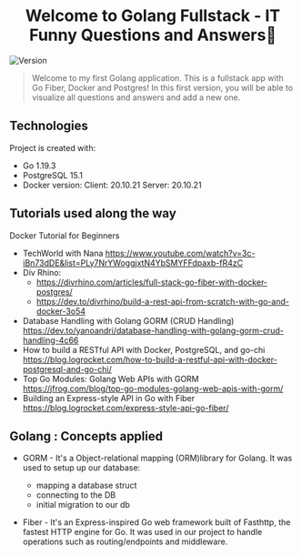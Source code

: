 <h1 align="center">Welcome to Golang Fullstack - IT Funny Questions and Answers👋</h1>
<p>
  <img alt="Version" src="https://img.shields.io/badge/version-1.0-blue.svg?cacheSeconds=2592000" />
</p>

> Welcome to my first Golang application. This is a fullstack app with Go Fiber, Docker and Postgres! In this first version, you will be able to visualize all questions and answers and add a new one.   

## Technologies
Project is created with:
* Go 1.19.3
* PostgreSQL 15.1
* Docker version: 
    Client: 20.10.21
    Server: 20.10.21

## Tutorials used along the way
  
  Docker Tutorial for Beginners 
  
   - TechWorld with Nana
      https://www.youtube.com/watch?v=3c-iBn73dDE&list=PLy7NrYWoggjxtN4YbSMYFFdpaxb-fR4zC
   - Div Rhino: 
     * https://divrhino.com/articles/full-stack-go-fiber-with-docker-postgres/
     * https://dev.to/divrhino/build-a-rest-api-from-scratch-with-go-and-docker-3o54
   - Database Handling with Golang GORM (CRUD Handling)
      https://dev.to/yanoandri/database-handling-with-golang-gorm-crud-handling-4c66
   - How to build a RESTful API with Docker, PostgreSQL, and go-chi
      https://blog.logrocket.com/how-to-build-a-restful-api-with-docker-postgresql-and-go-chi/ 
   - Top Go Modules: Golang Web APIs with GORM
      https://jfrog.com/blog/top-go-modules-golang-web-apis-with-gorm/ 
   - Building an Express-style API in Go with Fiber
     https://blog.logrocket.com/express-style-api-go-fiber/ 
     
## Golang : Concepts applied
  - GORM - It's a Object-relational mapping (ORM)library for Golang. It was used to setup up our database:
     * mapping a database struct
     * connecting to the DB
     * initial migration to our db
     
 - Fiber - It's an Express-inspired Go web framework built of Fasthttp, the fastest HTTP engine for Go. It was used in our project to handle operations such as routing/endpoints and middleware. 

    
